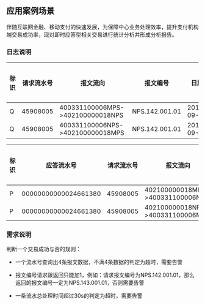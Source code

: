 ## 应用案例场景
伴随互联网金融、移动支付的快速发展，为保障中心业务处理效率，提升支付机构端交易成功率，现对即时应答型相关交易进行统计分析并形成分析报告。

### 日志说明

| 标识 | 请求流水号 | 报文流向 | 报文编号 | 日期 | 时间 | 毫秒 | 时间 | 处理时间 |
| ------ | ------ | ------ | ------ | ------ | ------ | ------ | ------ | ------ |
| Q | 45908005 | 400331100006MPS->402100000018NPS | NPS.142.001.01 | 2017-09-10 | 00:00:13 | 400 | 20170911000013407 | 6 |
| Q | 45908005 | 400331100006NPS->402100000018MPS | NPS.142.001.01 | 2017-09-10 | 00:00:13 | 420 | 20170911000013537 | 6 |

| 标识 | 应答流水号 | 请求流水号 | 报文流向 | 报文编号 | 日期 | 时间 | 毫秒 | 时间 | 处理时间 | 返回码 |
| ------ | ------ | ------ | ------ | ------ | ------ | ------ | ------ | ------ | ------ | ------ |
| P | 00000000000024661380 | 45908005 | 402100000018MPS->400331100006NPS | NPS.143.001.01 | 2017-09-10 | 00:00:15 | 360 | 20170911000014367 | 8 | MPSI0000 |
| P | 00000000000024661380 | 45908005 | 402100000018NPS->400331100006MPS | NPS.143.001.01 | 2017-09-10 | 00:00:14 | 420 | 20170911000014423 | 4 | NPSO6008 |

### 需求说明

判断一个交易成功与否的规则：
* 一个流水号查询出4条报文数据，不满4条数据的判定为超时，需要告警

* 报文编号请求跟返回只能加1，例如：请求报文编号为NPS.142.001.01，那么返回的报文编号一定为NPS.143.001.01，否则需要告警

* 一条流水总处理时间超过30s的判定为超时，需要告警
